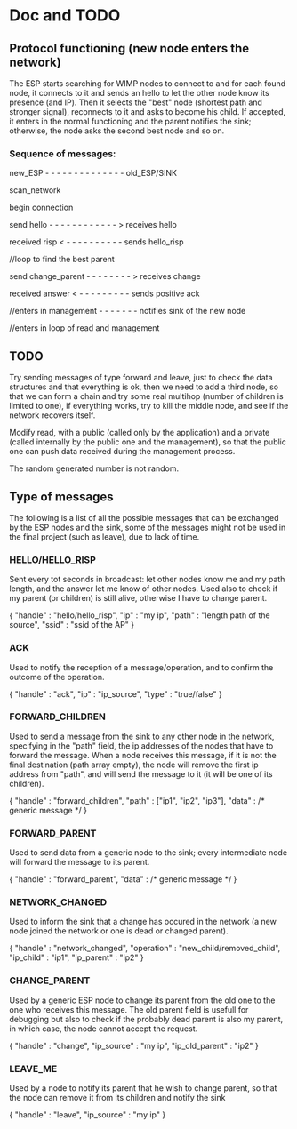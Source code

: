 # Doc and TODO

## Protocol functioning (new node enters the network)
The ESP starts searching for WIMP nodes to connect to and for each found node, it connects to it and sends an hello to let the other node know its presence (and IP). Then it selects the "best" node (shortest path and stronger signal), reconnects to it and asks to become his child. If accepted, it enters in the normal functioning and the parent notifies the sink; otherwise, the node asks the second best node and so on.

### Sequence of messages:
new_ESP - - - - - - - - - - - - - - old_ESP/SINK

scan_network

begin connection

send hello - - - - - - - - - - - - > receives hello

received risp < - - - - - - - - - - sends hello_risp

//loop to find the best parent

send change_parent - - - - - - - - > receives change

received answer < - - - - - - - - - sends positive ack

//enters in management - - - - - - - notifies sink of the new node

//enters in loop of read and management

## TODO
Try sending messages of type forward and leave, just to check the data structures and that everything is ok,
then we need to add a third node, so that we can form a chain and try some real multihop (number of children is limited to one), if everything works, try to kill the middle node, and see if the network recovers itself.

Modify read, with a public (called only by the application) and a private (called internally by the public one and the management), so that the public one can push data received during the management process.

The random generated number is not random.

## Type of messages
The following is a list of all the possible messages that can be exchanged by the ESP nodes and the sink, some of the messages might not be used in the final project (such as leave), due to lack of time.

### HELLO/HELLO_RISP
Sent every tot seconds in broadcast: let other nodes know me and my path length, and the answer let me know of other nodes. Used also to check if my parent (or children) is still alive, otherwise I have to change parent.

{
  "handle" : "hello/hello_risp",
  "ip" : "my ip",
  "path" : "length path of the source",
  "ssid" : "ssid of the AP"
}

### ACK
Used to notify the reception of a message/operation, and to confirm the outcome of the operation.

{
  "handle" : "ack",
  "ip" : "ip_source",
  "type" : "true/false"
}

### FORWARD_CHILDREN
Used to send a message from the sink to any other node in the network, specifying in the "path" field, the ip addresses of the nodes that have to forward the message. When a node receives this message, if it is not the final destination (path array empty), the node will remove the first ip address from "path", and will send the message to it (it will be one of its children).

{
  "handle" : "forward_children",
  "path" : ["ip1", "ip2", "ip3"],
  "data" : /* generic message */
}

### FORWARD_PARENT
Used to send data from a generic node to the sink; every intermediate node will forward the message to its parent.

{
  "handle" : "forward_parent",
  "data" : /* generic message */
}

### NETWORK_CHANGED
Used to inform the sink that a change has occured in the network (a new node joined the network or one is dead or changed parent).

{
  "handle" : "network_changed",
  "operation" : "new_child/removed_child",
  "ip_child" : "ip1",
  "ip_parent" : "ip2"
}

### CHANGE_PARENT
Used by a generic ESP node to change its parent from the old one to the one who receives this message. The old parent field is usefull for debugging but also to check if the probably dead parent is also my parent, in which case, the node cannot accept the request.

{
  "handle" : "change",
  "ip_source" : "my ip",
  "ip_old_parent" : "ip2"
}

### LEAVE_ME
Used by a node to notify its parent that he wish to change parent, so that the node can remove it from its children and notify the sink

{
  "handle" : "leave",
  "ip_source" : "my ip"
}
